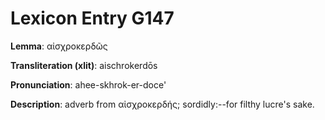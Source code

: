 # Lexicon Entry G147

**Lemma**: αἰσχροκερδῶς

**Transliteration (xlit)**: aischrokerdōs

**Pronunciation**: ahee-skhrok-er-doce'

**Description**:
adverb from αἰσχροκερδής; sordidly:--for filthy lucre's sake.
